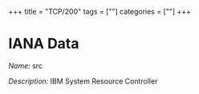 +++
title = "TCP/200"
tags = [""]
categories = [""]
+++

# IANA Data

_Name:_ src

_Description:_ IBM System Resource Controller

